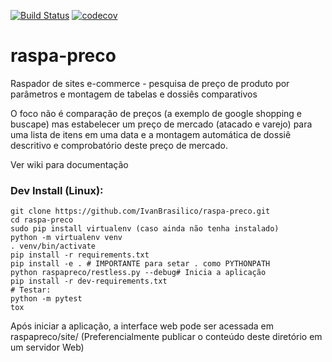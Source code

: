 [![Build Status](https://travis-ci.org/IvanBrasilico/raspa-preco.svg?branch=master)](https://travis-ci.org/IvanBrasilico/raspa-preco) [![codecov](https://codecov.io/gh/IvanBrasilico/raspa-preco/branch/master/graph/badge.svg)](https://codecov.io/gh/IvanBrasilico/raspa-preco)

# raspa-preco
Raspador de sites e-commerce  - pesquisa de preço de produto por parâmetros e montagem de tabelas e dossiês comparativos

O foco não é comparação de preços (a exemplo de google shopping e buscape) mas estabelecer um preço de mercado (atacado e varejo) para uma lista de itens em uma data e a montagem automática de dossiê descritivo e comprobatório deste preço de mercado. 

Ver wiki para documentação

### Dev Install (Linux):

```
git clone https://github.com/IvanBrasilico/raspa-preco.git
cd raspa-preco
sudo pip install virtualenv (caso ainda não tenha instalado)
python -m virtualenv venv
. venv/bin/activate
pip install -r requirements.txt
pip install -e . # IMPORTANTE para setar . como PYTHONPATH
python raspapreco/restless.py --debug# Inicia a aplicação
pip install -r dev-requirements.txt
# Testar:
python -m pytest
tox
```
Após iniciar a aplicação, a interface web pode ser acessada em raspapreco/site/ (Preferencialmente publicar o conteúdo deste diretório em um servidor Web)




